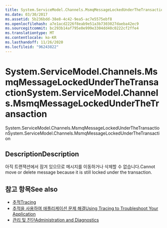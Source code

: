 ```yaml
---
title: System.ServiceModel.Channels.MsmqMessageLockedUnderTheTransaction
ms.date: 03/30/2017
ms.assetid: 5b236bdd-38e8-4c42-9ea5-ac7e5575ebf8
ms.openlocfilehash: a7e1acd2226f8eab9e51a3b7303027daeba42ec9
ms.sourcegitcommit: bc293b14af795e0e999e3304dd40c0222cf2ffe4
ms.translationtype: MT
ms.contentlocale: ko-KR
ms.lasthandoff: 11/26/2020
ms.locfileid: "96243822"
---
```

# <a name="systemservicemodelchannelsmsmqmessagelockedunderthetransaction"></a><span data-ttu-id="993b2-102">System.ServiceModel.Channels.MsmqMessageLockedUnderTheTransaction</span><span class="sxs-lookup"><span data-stu-id="993b2-102">System.ServiceModel.Channels.MsmqMessageLockedUnderTheTransaction</span></span>

<span data-ttu-id="993b2-103">System.ServiceModel.Channels.MsmqMessageLockedUnderTheTransaction</span><span class="sxs-lookup"><span data-stu-id="993b2-103">System.ServiceModel.Channels.MsmqMessageLockedUnderTheTransaction</span></span>  
  
## <a name="description"></a><span data-ttu-id="993b2-104">Description</span><span class="sxs-lookup"><span data-stu-id="993b2-104">Description</span></span>  

 <span data-ttu-id="993b2-105">아직 트랜잭션에서 잠겨 있으므로 메시지를 이동하거나 삭제할 수 없습니다.</span><span class="sxs-lookup"><span data-stu-id="993b2-105">Cannot move or delete message because it is still locked under the transaction.</span></span>  
  
## <a name="see-also"></a><span data-ttu-id="993b2-106">참고 항목</span><span class="sxs-lookup"><span data-stu-id="993b2-106">See also</span></span>

- [<span data-ttu-id="993b2-107">추적</span><span class="sxs-lookup"><span data-stu-id="993b2-107">Tracing</span></span>](index.md)
- [<span data-ttu-id="993b2-108">추적을 사용하여 애플리케이션 문제 해결</span><span class="sxs-lookup"><span data-stu-id="993b2-108">Using Tracing to Troubleshoot Your Application</span></span>](using-tracing-to-troubleshoot-your-application.md)
- [<span data-ttu-id="993b2-109">관리 및 진단</span><span class="sxs-lookup"><span data-stu-id="993b2-109">Administration and Diagnostics</span></span>](../index.md)
